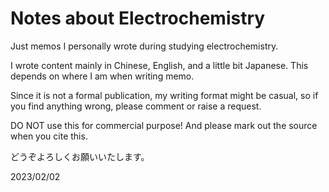 # Notes about Electrochemistry

Just memos I personally wrote during studying electrochemistry.

I wrote content mainly in Chinese, English, and a little bit Japanese. This depends on where I am when writing memo.

Since it is not a formal publication, my writing format might be casual, so if you find anything wrong, please comment or raise a request.

DO NOT use this for commercial purpose! And please mark out the source when you cite this.

どうぞよろしくお願いいたします。

2023/02/02

